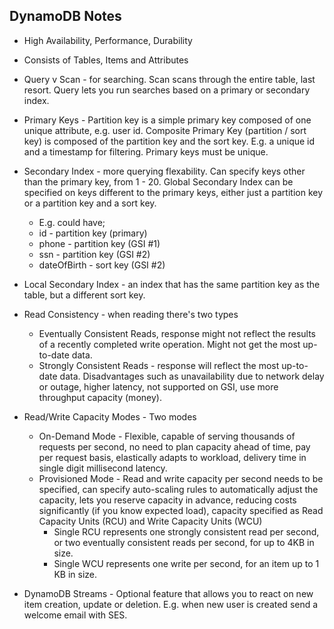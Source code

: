 ## DynamoDB Notes

- High Availability, Performance, Durability
- Consists of Tables, Items and Attributes
- Query v Scan - for searching. Scan scans through the entire table, last resort. Query lets you run searches based on a primary or secondary index.
- Primary Keys - Partition key is a simple primary key composed of one unique attribute, e.g. user id. Composite Primary Key (partition / sort key) is composed of the partition key and the sort key. E.g. a unique id and a timestamp for filtering. Primary keys must be unique.
- Secondary Index - more querying flexability. Can specify keys other than the primary key, from 1 - 20. Global Secondary Index can be specified on keys different to the primary keys, either just a partition key or a partition key and a sort key.

  - E.g. could have;
  - id - partition key (primary)
  - phone - partition key (GSI #1)
  - ssn - partition key (GSI #2)
  - dateOfBirth - sort key (GSI #2)

- Local Secondary Index - an index that has the same partition key as the table, but a different sort key.
- Read Consistency - when reading there's two types
  - Eventually Consistent Reads, response might not reflect the results of a recently completed write operation. Might not get the most up-to-date data.
  - Strongly Consistent Reads - response will reflect the most up-to-date data. Disadvantages such as unavailability due to network delay or outage, higher latency, not supported on GSI, use more throughput capacity (money).
- Read/Write Capacity Modes - Two modes
  - On-Demand Mode - Flexible, capable of serving thousands of requests per second, no need to plan capacity ahead of time, pay per request basis, elastically adapts to workload, delivery time in single digit millisecond latency.
  - Provisioned Mode - Read and write capacity per second needs to be specified, can specify auto-scaling rules to automatically adjust the capacity, lets you reserve capacity in advance, reducing costs significantly (if you know expected load), capacity specified as Read Capacity Units (RCU) and Write Capacity Units (WCU)
    - Single RCU represents one strongly consistent read per second, or two eventually consistent reads per second, for up to 4KB in size.
    - Single WCU represents one write per second, for an item up to 1 KB in size.
- DynamoDB Streams - Optional feature that allows you to react on new item creation, update or deletion. E.g. when new user is created send a welcome email with SES.
